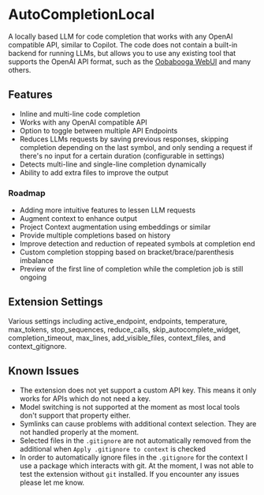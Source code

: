# AutoCompletionLocal

A locally based LLM for code completion that works with any OpenAI compatible API, similar to Copilot. The code does not contain a built-in backend for running LLMs, but allows you to use any existing tool that supports the OpenAI API format, such as the [Oobabooga WebUI](https://github.com/oobabooga/text-generation-webui) and many others.

## Features

- Inline and multi-line code completion
- Works with any OpenAI compatible API
- Option to toggle between multiple API Endpoints
- Reduces LLMs requests by saving previous responses, skipping completion depending on the last symbol, and only sending a request if there's no input for a certain duration (configurable in settings)
- Detects multi-line and single-line completion dynamically
- Ability to add extra files to improve the output

### Roadmap

- Adding more intuitive features to lessen LLM requests
- Augment context to enhance output
- Project Context augmentation using embeddings or similar
- Provide multiple completions based on history
- Improve detection and reduction of repeated symbols at completion end
- Custom completion stopping based on bracket/brace/parenthesis imbalance
- Preview of the first line of completion while the completion job is still ongoing

## Extension Settings

Various settings including active_endpoint, endpoints, temperature, max_tokens, stop_sequences, reduce_calls, skip_autocomplete_widget, completion_timeout, max_lines, add_visible_files, context_files, and context_gitignore.

## Known Issues

- The extension does not yet support a custom API key. This means it only works for APIs which do not need a key.
- Model switching is not supported at the moment as most local tools don't support that property either.
- Symlinks can cause problems with additional context selection. They are not handled properly at the moment.
- Selected files in the `.gitignore` are not automatically removed from the additional when `Apply .gitignore to context` is checked
- In order to automatically ignore files in the `.gitignore` for the context I use a package which interacts with git. At the moment, I was not able to test the extension without `git` installed. If you encounter any issues please let me know.
